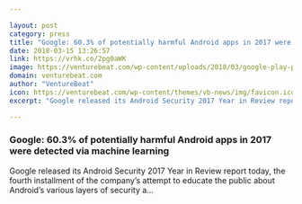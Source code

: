 ```yaml
---

layout: post
category: press
title: "Google: 60.3% of potentially harmful Android apps in 2017 were detected via machine learning"
date: 2018-03-15 13:26:57
link: https://vrhk.co/2pg0aWK
image: https://venturebeat.com/wp-content/uploads/2018/03/google-play-protect-logo.png?fit=1200%2C600&strip=all
domain: venturebeat.com
author: "VentureBeat"
icon: https://venturebeat.com/wp-content/themes/vb-news/img/favicon.ico
excerpt: "Google released its Android Security 2017 Year in Review report today, the fourth installment of the company’s attempt to educate the public about Android’s various layers of security a…"

---
```


### Google: 60.3% of potentially harmful Android apps in 2017 were detected via machine learning

Google released its Android Security 2017 Year in Review report today, the fourth installment of the company’s attempt to educate the public about Android’s various layers of security a…